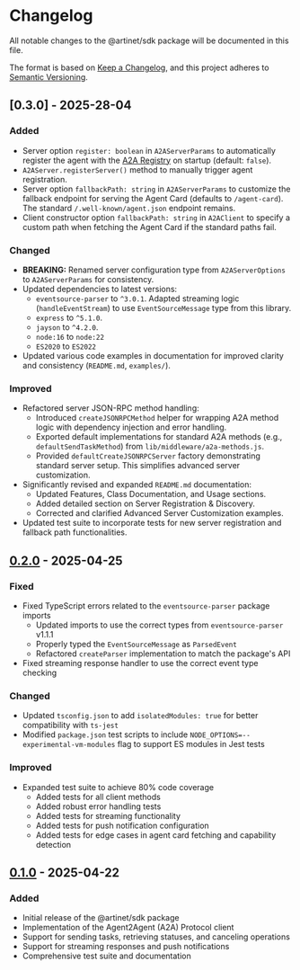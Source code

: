 # Changelog

All notable changes to the @artinet/sdk package will be documented in this file.

The format is based on [Keep a Changelog](https://keepachangelog.com/en/1.0.0/),
and this project adheres to [Semantic Versioning](https://semver.org/spec/v2.0.0.html).

## [0.3.0] - 2025-28-04

### Added

- Server option `register: boolean` in `A2AServerParams` to automatically register the agent with the [A2A Registry](https://artinet.io) on startup (default: `false`).
- `A2AServer.registerServer()` method to manually trigger agent registration.
- Server option `fallbackPath: string` in `A2AServerParams` to customize the fallback endpoint for serving the Agent Card (defaults to `/agent-card`). The standard `/.well-known/agent.json` endpoint remains.
- Client constructor option `fallbackPath: string` in `A2AClient` to specify a custom path when fetching the Agent Card if the standard paths fail.

### Changed

- **BREAKING:** Renamed server configuration type from `A2AServerOptions` to `A2AServerParams` for consistency.
- Updated dependencies to latest versions:
    - `eventsource-parser` to `^3.0.1`. Adapted streaming logic (`handleEventStream`) to use `EventSourceMessage` type from this library.
    - `express` to `^5.1.0`.
    - `jayson` to `^4.2.0`.
    - `node:16` to `node:22`
    - `ES2020` to `ES2022`
- Updated various code examples in documentation for improved clarity and consistency (`README.md`, `examples/`).

### Improved

- Refactored server JSON-RPC method handling:
    - Introduced `createJSONRPCMethod` helper for wrapping A2A method logic with dependency injection and error handling.
    - Exported default implementations for standard A2A methods (e.g., `defaultSendTaskMethod`) from `lib/middleware/a2a-methods.js`.
    - Provided `defaultCreateJSONRPCServer` factory demonstrating standard server setup. This simplifies advanced server customization.
- Significantly revised and expanded `README.md` documentation:
    - Updated Features, Class Documentation, and Usage sections.
    - Added detailed section on Server Registration & Discovery.
    - Corrected and clarified Advanced Server Customization examples.
- Updated test suite to incorporate tests for new server registration and fallback path functionalities.

## [0.2.0] - 2025-04-25

### Fixed

- Fixed TypeScript errors related to the `eventsource-parser` package imports
  - Updated imports to use the correct types from `eventsource-parser` v1.1.1
  - Properly typed the `EventSourceMessage` as `ParsedEvent`
  - Refactored `createParser` implementation to match the package's API
- Fixed streaming response handler to use the correct event type checking

### Changed

- Updated `tsconfig.json` to add `isolatedModules: true` for better compatibility with `ts-jest`
- Modified `package.json` test scripts to include `NODE_OPTIONS=--experimental-vm-modules` flag to support ES modules in Jest tests

### Improved

- Expanded test suite to achieve 80% code coverage
  - Added tests for all client methods
  - Added robust error handling tests
  - Added tests for streaming functionality
  - Added tests for push notification configuration
  - Added tests for edge cases in agent card fetching and capability detection

## [0.1.0] - 2025-04-22

### Added

- Initial release of the @artinet/sdk package
- Implementation of the Agent2Agent (A2A) Protocol client
- Support for sending tasks, retrieving statuses, and canceling operations
- Support for streaming responses and push notifications
- Comprehensive test suite and documentation

<!-- [Unreleased]: https://github.com/artinet/sdk/compare/v0.2.0...HEAD -->
[0.2.0]: https://github.com/the-artinet-project/artinet-sdk/commit/e0b908327e0251d6f6241f9b0294e16bc07fa527
[0.1.0]: https://github.com/the-artinet-project/artinet-sdk/commit/c07bd01a225b09de65b70144e8963b8a1143d324
